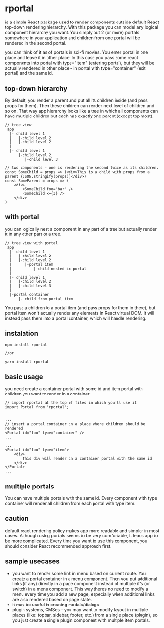 # rportal

is a simple React package used to render components outside default React top-down rendering hierarchy.
With this package you can model any logical component hierarchy you want. You simply put 2 (or more) portals somewhere in your application
and children from one portal will be rendered in the second portal.
  
  
you can think of it as of portals in sci-fi movies. You enter portal in one place and leave it in other place. In this case you pass some react components
into portal with type="item" (entering portal), but they will be actually rendered in other place - in portal with type="container" (exit portal) and the same id.

## top-down hierarchy
By default, you render a parent and put all its children inside (and pass props for them). Then these children can render next level of children and so on.
That way app hierarchy looks like a tree in which all components can have multiple children but each has exactly one parent (except top most).
```
// tree view
 app
  |- child level 1
  |   |-child level 2
  |   |-child level 2
  |    
  |- child level 1
      |-child level 2 
         |-child level 3
```

```
// two components - one is rendering the second twice as its children.
const SomeChild = props => (<div>This is a child with props from a parent {JSON.stringify(props)}</div>)
const SomeParent = props => (
    <div>
        <SomeChild foo="bar" />
        <SomeChild x={3} />
    </div>
)

```

## with portal 
you can logically nest a component in any part of a tree but actually render it in any other part of a tree.
```
// tree view with portal
 app
  |- child level 1
  |   |-child level 2
  |   |-child level 2
  |      |-portal item
  |          |-child nested in portal
  |    
  |- child level 1
  |   |-child level 2 
  |   |-child level 3
  |
  |-portal container
      |- child from portal item
```

You pass a children to a portal item (and pass props for them in there), but portal item won't actually render any elements in React virtual DOM. It will
instead pass them into a portal container, which will handle rendering.


## instalation
```
npm install rportal

//or

yarn install rportal
```

## basic usage

you need create a container portal with some id and item portal with children you want to render in a container.


```
// import rportal at the top of files in which you'll use it
import Portal from 'rportal';


...
// insert a portal container in a place where children should be rendered
<Portal id="foo" type="container" />
...

...
<Portal id="foo" type="item">
    <div>
        This div will render in a container portal with the same id
    </div>
</Portal>
...
```
## multiple portals
You can have multiple portals with the same id. Every component with type container will render all children from each portal with type item.

## caution
default react rendering policy makes app more readable and simpler in most cases. 
Although using portals seems to be very comfortable, it leads app to be more complicated. 
Every time you want to use this component, you should consider React recommended approach first.

## sample usecases
- you want to render some link in menu based on current route. You create a portal container in a menu component.
 Then you put additional links (if any) directly in a page component instead of multiple if's (or switch) in a menu component.
 This way theres no need to modify a menu every time you add a new page, especially when additional links are also rendered based on page state.
- it may be useful in creating modals/dialogs
- plugin systems, CMSes - you may want to modify layout in multiple places (like: topbar, sidebar, footer, etc.) from a single place (plugin), so you just create a single
plugin component with multiple item portals.
